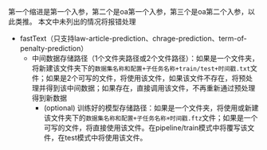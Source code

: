 第一个缩进是第一个入参，第二个是oa第一个入参，第三个是oa第二个入参，以此类推。
本文中未列出的情况将报错处理
- fastText（只支持law-article-prediction、chrage-prediction、term-of-penalty-prediction）
    - 中间数据存储路径（1个文件夹路径或2个文件路径）：如果是一个文件夹，将新建该文件夹下的`数据集名称和配置+子任务名称+train/test+时间戳.txt`文件；如果是2个可写的文件，将使用该文件，如果该文件不存在，将预处理并得到该中间数据；如果存在，直接调用该文件，不再重新通过预处理得到新数据
        - (optional) 训练好的模型存储路径：如果是一个文件夹，将使用或新建该文件夹下的`数据集名称和配置+子任务名称+时间戳.ftz`文件；如果是一个可写的文件，将直接使用该文件。在pipeline/train模式中将覆写该文件，在test模式中将使用该文件。